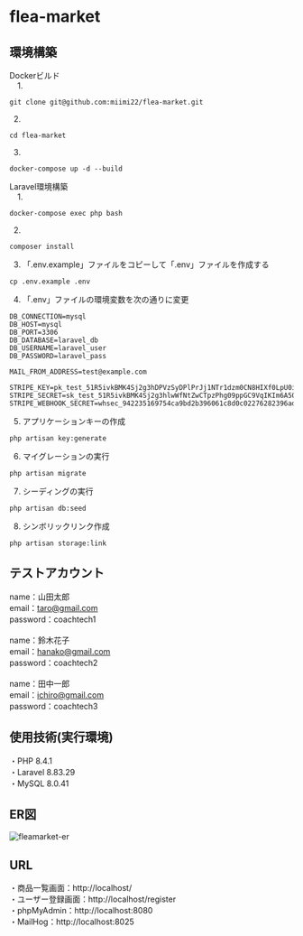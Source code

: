 # flea-market

## 環境構築
Dockerビルド<br>
&emsp;1.
```
git clone git@github.com:miimi22/flea-market.git
```
2.
```
cd flea-market
```
3.
```
docker-compose up -d --build
```

Laravel環境構築<br>
&emsp;1. 
```
docker-compose exec php bash
```
2.
```
composer install
```
3. 「.env.example」ファイルをコピーして「.env」ファイルを作成する
```
cp .env.example .env
```
4. 「.env」ファイルの環境変数を次の通りに変更
```
DB_CONNECTION=mysql
DB_HOST=mysql
DB_PORT=3306
DB_DATABASE=laravel_db
DB_USERNAME=laravel_user
DB_PASSWORD=laravel_pass

MAIL_FROM_ADDRESS=test@example.com

STRIPE_KEY=pk_test_51R5ivkBMK4Sj2g3hDPVzSyDPlPrJj1NTr1dzm0CN8HIXf0LpU0ieXF1tOg1Eys9shiTwJDZtyxrk77WFa1Gq4HML00zAFNGMHA
STRIPE_SECRET=sk_test_51R5ivkBMK4Sj2g3hlwWfNtZwCTpzPhg09ppGC9VqIKIm6A501MO5HzGjm3OgW0ef8SW5vXGv7quVI18kFKMNjM0P00Sizpp5QM
STRIPE_WEBHOOK_SECRET=whsec_942235169754ca9bd2b396061c8d0c02276282396ad7c034d6e1410840665b08
```
5. アプリケーションキーの作成
```
php artisan key:generate
```
6. マイグレーションの実行
```
php artisan migrate
```
7. シーディングの実行
```
php artisan db:seed
```
8. シンボリックリンク作成
```
php artisan storage:link
```

## テストアカウント
name：山田太郎
<br>
email：taro@gmail.com
<br>
password：coachtech1
<br>
<br>
name：鈴木花子
<br>
email：hanako@gmail.com
<br>
password：coachtech2
<br>
<br>
name：田中一郎
<br>
email：ichiro@gmail.com
<br>
password：coachtech3

## 使用技術(実行環境)
・PHP 8.4.1
<br>
・Laravel 8.83.29
<br>
・MySQL 8.0.41

## ER図
![fleamarket-er](https://github.com/user-attachments/assets/0ffeac5a-0a44-4d58-8d27-a91f2509e51a)

## URL
・商品一覧画面：http://localhost/
<br>
・ユーザー登録画面：http://localhost/register
<br>
・phpMyAdmin：http://localhost:8080
<br>
・MailHog：http://localhost:8025
